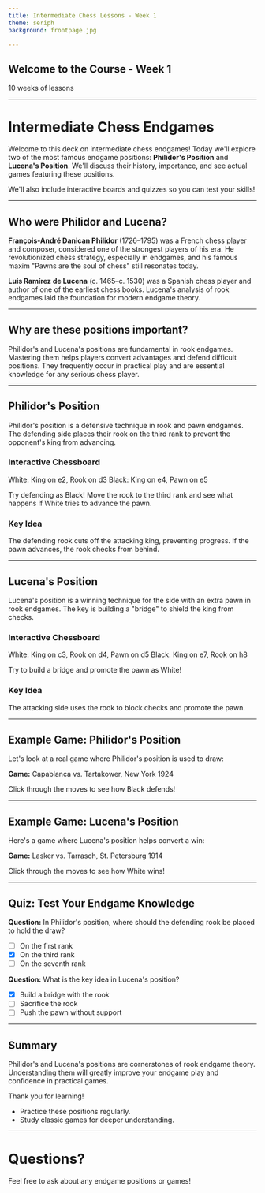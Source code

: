 ```yaml
---
title: Intermediate Chess Lessons - Week 1
theme: seriph
background: frontpage.jpg

---
```


## Welcome to the Course - Week 1

10 weeks of lessons

---


# Intermediate Chess Endgames

Welcome to this deck on intermediate chess endgames! Today we'll explore two of the most famous endgame positions: **Philidor's Position** and **Lucena's Position**. We'll discuss their history, importance, and see actual games featuring these positions. 

We'll also include interactive boards and quizzes so you can test your skills!

---

## Who were Philidor and Lucena?

**François-André Danican Philidor** (1726–1795) was a French chess player and composer, considered one of the strongest players of his era. He revolutionized chess strategy, especially in endgames, and his famous maxim "Pawns are the soul of chess" still resonates today.

**Luis Ramírez de Lucena** (c. 1465–c. 1530) was a Spanish chess player and author of one of the earliest chess books. Lucena's analysis of rook endgames laid the foundation for modern endgame theory.

---

## Why are these positions important?

Philidor's and Lucena's positions are fundamental in rook endgames. Mastering them helps players convert advantages and defend difficult positions. They frequently occur in practical play and are essential knowledge for any serious chess player.

---

## Philidor's Position

Philidor's position is a defensive technique in rook and pawn endgames. The defending side places their rook on the third rank to prevent the opponent's king from advancing.

### Interactive Chessboard

<Chessboard fen="8/8/8/4k3/4P3/3R4/4K3/8 w - - 0 1" />

White: King on e2, Rook on d3
Black: King on e4, Pawn on e5

Try defending as Black! Move the rook to the third rank and see what happens if White tries to advance the pawn.

### Key Idea
The defending rook cuts off the attacking king, preventing progress. If the pawn advances, the rook checks from behind.

---

## Lucena's Position

Lucena's position is a winning technique for the side with an extra pawn in rook endgames. The key is building a "bridge" to shield the king from checks.

### Interactive Chessboard

<Chessboard fen="8/8/4k3/3P4/3R4/2K5/8/8 w - - 0 1" />

White: King on c3, Rook on d4, Pawn on d5
Black: King on e7, Rook on h8

Try to build a bridge and promote the pawn as White!

### Key Idea
The attacking side uses the rook to block checks and promote the pawn.

---

## Example Game: Philidor's Position

Let's look at a real game where Philidor's position is used to draw:

**Game:** Capablanca vs. Tartakower, New York 1924

<Chessboard fen="8/8/8/4k3/4P3/3R4/4K3/8 w - - 0 1" moves="e2e3 e4e6 d3d8 e6e7 d8d5 e7e6 d5d8" />

Click through the moves to see how Black defends!

---

## Example Game: Lucena's Position

Here's a game where Lucena's position helps convert a win:

**Game:** Lasker vs. Tarrasch, St. Petersburg 1914

<Chessboard fen="8/8/4k3/3P4/3R4/2K5/8/8 w - - 0 1" moves="d5d6 e7d7 d4d5 d7c6 d5d4 c6b5 d4d5 b5a6 d5d6" />

Click through the moves to see how White wins!

---

## Quiz: Test Your Endgame Knowledge

**Question:** In Philidor's position, where should the defending rook be placed to hold the draw?

- [ ] On the first rank
- [x] On the third rank
- [ ] On the seventh rank

**Question:** What is the key idea in Lucena's position?

- [x] Build a bridge with the rook
- [ ] Sacrifice the rook
- [ ] Push the pawn without support

---

## Summary

Philidor's and Lucena's positions are cornerstones of rook endgame theory. Understanding them will greatly improve your endgame play and confidence in practical games.

Thank you for learning!
- Practice these positions regularly.
- Study classic games for deeper understanding.

---

# Questions?

Feel free to ask about any endgame positions or games!
